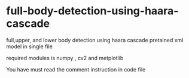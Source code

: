 # full-body-detection-using-haara-cascade
full,upper, and lower body detection using haara cascade pretained xml model in single file 

required modules is numpy , cv2 and metplotlib 

You have must read the comment instruction in code file
